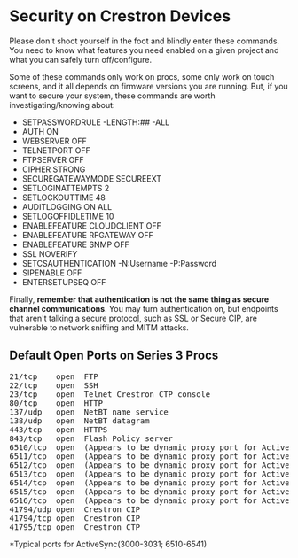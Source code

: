 # Security on Crestron Devices #

Please don't shoot yourself in the foot and blindly enter these commands. You need to know what features you need enabled on a given project and what you can safely turn off/configure. 

Some of these commands only work on procs, some only work on touch screens, and it all depends on firmware versions you are running. But, if you want to secure your system, these commands are worth investigating/knowing about:

- SETPASSWORDRULE -LENGTH:## -ALL
- AUTH ON
- WEBSERVER OFF
- TELNETPORT OFF
- FTPSERVER OFF
- CIPHER STRONG
- SECUREGATEWAYMODE SECUREEXT
- SETLOGINATTEMPTS 2
- SETLOCKOUTTIME 48
- AUDITLOGGING ON ALL
- SETLOGOFFIDLETIME 10
- ENABLEFEATURE CLOUDCLIENT OFF
- ENABLEFEATURE RFGATEWAY OFF
- ENABLEFEATURE SNMP OFF
- SSL NOVERIFY
- SETCSAUTHENTICATION -N:Username -P:Password
- SIPENABLE OFF
- ENTERSETUPSEQ OFF

Finally, **remember that authentication is not the same thing as secure channel communications**. You may turn authentication on, but endpoints that aren't talking a secure protocol, such as SSL or Secure CIP, are vulnerable to network sniffing and MITM attacks.

## Default Open Ports on Series 3 Procs ##
<pre>
21/tcp    open  FTP
22/tcp    open  SSH
23/tcp    open  Telnet Crestron CTP console
80/tcp    open  HTTP
137/udp   open  NetBT name service
138/udp   open  NetBT datagram
443/tcp   open  HTTPS
843/tcp   open  Flash Policy server
6510/tcp  open  (Appears to be dynamic proxy port for ActiveSync)*
6511/tcp  open  (Appears to be dynamic proxy port for ActiveSync)*
6512/tcp  open  (Appears to be dynamic proxy port for ActiveSync)*
6513/tcp  open  (Appears to be dynamic proxy port for ActiveSync)*
6514/tcp  open  (Appears to be dynamic proxy port for ActiveSync)*
6515/tcp  open  (Appears to be dynamic proxy port for ActiveSync)*
6516/tcp  open  (Appears to be dynamic proxy port for ActiveSync)*
41794/udp open  Crestron CIP
41794/tcp open  Crestron CIP
41795/tcp open  Crestron CTP
</pre>

*Typical ports for ActiveSync(3000-3031; 6510-6541)
